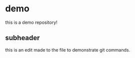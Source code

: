 # demo 
this is a demo repository!

## subheader
this is an edit made to the file to demonstrate git commands.

